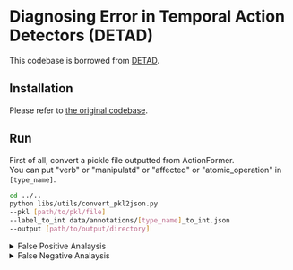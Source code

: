 # Diagnosing Error in Temporal Action Detectors (DETAD)
This codebase is borrowed from [DETAD](https://github.com/HumamAlwassel/DETAD). 

## Installation 
Please refer to [the original codebase](https://github.com/HumamAlwassel/DETAD?tab=readme-ov-file#how-to-run-it).

## Run
First of all, convert a pickle file outputted from ActionFormer.  
  You can put "verb" or "manipulatd" or "affected" or "atomic_operation" in `[type_name]`.

  ```sh
  cd ../..
  python libs/utils/convert_pkl2json.py 
  --pkl [path/to/pkl/file]
  --label_to_int data/annotations/[type_name]_to_int.json
  --output [path/to/output/directory]
  ```

<details>
<summary>False Positive Analaysis</summary>
  Run the command below by indicating a coverted json file path with `--prediction_filename`.

  ```sh
  python src/false_positive_analysis.py
  --ground_truth_filename ../../data/annotations/annotation_all.json
  --subset test
  --prediction_filename [/path/to/json/file]
  --output_folder [/path/to/output/directory]
  --type [type_name]
  --tiou_thresholds 0.5
  ```

</details>

<details>
<summary>False Negative Analaysis</summary>
  Run the command below by indicating a coverted json file path with `--prediction_filename`.

  ```sh
  python src/false_negative_analysis.py
  --ground_truth_filename ../../data/annotations/annotation_all.json
  --subset test
  --prediction_filename [/path/to/json/file]
  --output_folder [/path/to/output/directory]
  --type [type_name]
  --tiou_thresholds 0.5
  ```

</details>


